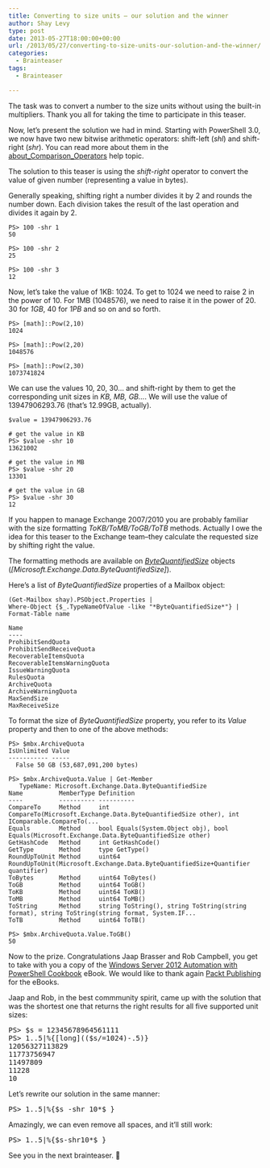 ```yaml
---
title: Converting to size units – our solution and the winner
author: Shay Levy
type: post
date: 2013-05-27T18:00:00+00:00
url: /2013/05/27/converting-to-size-units-our-solution-and-the-winner/
categories:
  - Brainteaser
tags:
  - Brainteaser

---
```

The task was to convert a number to the size units without using the built-in multipliers. Thank you all for taking the time to participate in this teaser.

Now, let&#8217;s present the solution we had in mind. Starting with PowerShell 3.0, we now have two new bitwise arithmetic operators: shift-left (_shl_) and shift-right (_shr_). You can read more about them in the [about\_Comparison\_Operators][1] help topic.

The solution to this teaser is using the _shift-right_ operator to convert the value of given number (representing a value in bytes).

Generally speaking, shifting right a number divides it by 2 and rounds the number down. Each division takes the result of the last operation and divides it again by 2.

```
PS> 100 -shr 1
50

PS> 100 -shr 2
25

PS> 100 -shr 3
12
```

Now, let&#8217;s take the value of 1KB: 1024. To get to 1024 we need to raise 2 in the power of 10. For 1MB (1048576), we need to raise it in the power of 20. 30 for _1GB_, 40 for _1PB_ and so on and so forth.

```
PS> [math]::Pow(2,10)
1024

PS> [math]::Pow(2,20)
1048576

PS> [math]::Pow(2,30)
1073741824
```

We can use the values 10, 20, 30&#8230; and shift-right by them to get the corresponding unit sizes in _KB, MB, GB&#8230;_. We will use the value of 13947906293.76 (that&#8217;s 12.99GB, actually).

```
$value = 13947906293.76

# get the value in KB
PS> $value -shr 10
13621002

# get the value in MB
PS> $value -shr 20
13301

# get the value in GB
PS> $value -shr 30
12
```

If you happen to manage Exchange 2007/2010 you are probably familiar with the size formatting _ToKB/ToMB/ToGB/ToTB_ methods. Actually I owe the idea for this teaser to the Exchange team&#8211;they calculate the requested size by shifting right the value.

The formatting methods are available on _[ByteQuantifiedSize][2]_ objects (_[Microsoft.Exchange.Data.ByteQuantifiedSize]_).

Here&#8217;s a list of _ByteQuantifiedSize_ properties of a Mailbox object:

```
(Get-Mailbox shay).PSObject.Properties |
Where-Object {$_.TypeNameOfValue -like "*ByteQuantifiedSize*"} |
Format-Table name

Name
----
ProhibitSendQuota
ProhibitSendReceiveQuota
RecoverableItemsQuota
RecoverableItemsWarningQuota
IssueWarningQuota
RulesQuota
ArchiveQuota
ArchiveWarningQuota
MaxSendSize
MaxReceiveSize
```

To format the size of _ByteQuantifiedSize_ property, you refer to its _Value_ property and then to one of the above methods:

```
PS> $mbx.ArchiveQuota
IsUnlimited Value
----------- -----
  False 50 GB (53,687,091,200 bytes)

PS> $mbx.ArchiveQuota.Value | Get-Member
   TypeName: Microsoft.Exchange.Data.ByteQuantifiedSize
Name          MemberType Definition
----          ---------- ----------
CompareTo     Method     int CompareTo(Microsoft.Exchange.Data.ByteQuantifiedSize other), int IComparable.CompareTo(...
Equals        Method     bool Equals(System.Object obj), bool Equals(Microsoft.Exchange.Data.ByteQuantifiedSize other)
GetHashCode   Method     int GetHashCode()
GetType       Method     type GetType()
RoundUpToUnit Method     uint64 RoundUpToUnit(Microsoft.Exchange.Data.ByteQuantifiedSize+Quantifier quantifier)
ToBytes       Method     uint64 ToBytes()
ToGB          Method     uint64 ToGB()
ToKB          Method     uint64 ToKB()
ToMB          Method     uint64 ToMB()
ToString      Method     string ToString(), string ToString(string format), string ToString(string format, System.IF...
ToTB          Method     uint64 ToTB()

PS> $mbx.ArchiveQuota.Value.ToGB()
50
```

Now to the prize. Congratulations Jaap Brasser and Rob Campbell, you get to take with you a copy of the [Windows Server 2012 Automation with PowerShell Cookbook][3] eBook. We would like to thank again [Packt Publishing][4] for the eBooks.

Jaap and Rob, in the best commmunity spirit, came up with the solution that was the shortest one that returns the right results for all five supported unit sizes:

<pre class="brush: powershell; title: ; notranslate" title="">PS&gt; $s = 12345678964561111
PS&gt; 1..5|%{[long](($s/=1024)-.5)}
12056327113829
11773756947
11497809
11228
10
</pre>

Let&#8217;s rewrite our solution in the same manner:

<pre class="brush: powershell; title: ; notranslate" title="">PS&gt; 1..5|%{$s -shr 10*$_}
</pre>

Amazingly, we can even remove all spaces, and it&#8217;ll still work:

<pre class="brush: powershell; title: ; notranslate" title="">PS&gt; 1..5|%{$s-shr10*$_}
</pre>

See you in the next brainteaser. 🙂

[1]: http://technet.microsoft.com/en-us/library/hh847759.aspx
[2]: http://msdn.microsoft.com/en-us/library/exchange/microsoft.exchange.data.bytequantifiedsize_members%28v=exchg.150%29.aspx
[3]: http://www.packtpub.com/windows-server-2012-automation-with-powershell/book
[4]: http://www.packtpub.com/